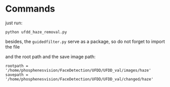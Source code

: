 # Commands

just run:

```
python ufdd_haze_removal.py
```

besides, the `guidedfilter.py` serve as a package, so do not forget to import the file

and the root path and the save image path:

```
rootpath = '/home/phosphenesvision/FaceDetection/UFDD/UFDD_val/images/haze'
savepath = '/home/phosphenesvision/FaceDetection/UFDD/UFDD_val/changed/haze'
```

